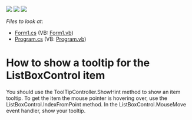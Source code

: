 <!-- default badges list -->
![](https://img.shields.io/endpoint?url=https://codecentral.devexpress.com/api/v1/VersionRange/128622331/13.1.4%2B)
[![](https://img.shields.io/badge/Open_in_DevExpress_Support_Center-FF7200?style=flat-square&logo=DevExpress&logoColor=white)](https://supportcenter.devexpress.com/ticket/details/E1195)
[![](https://img.shields.io/badge/📖_How_to_use_DevExpress_Examples-e9f6fc?style=flat-square)](https://docs.devexpress.com/GeneralInformation/403183)
<!-- default badges end -->
<!-- default file list -->
*Files to look at*:

* [Form1.cs](./CS/WindowsApplication45/Form1.cs) (VB: [Form1.vb](./VB/WindowsApplication45/Form1.vb))
* [Program.cs](./CS/WindowsApplication45/Program.cs) (VB: [Program.vb](./VB/WindowsApplication45/Program.vb))
<!-- default file list end -->
# How to show a tooltip for the ListBoxControl item


<p>You should use the ToolTipController.ShowHint method to show an item tooltip. To get the item the mouse pointer is hovering over, use the ListBoxControl.IndexFromPoint method. In the ListBoxControl.MouseMove event handler, show your tooltip.</p>

<br/>


